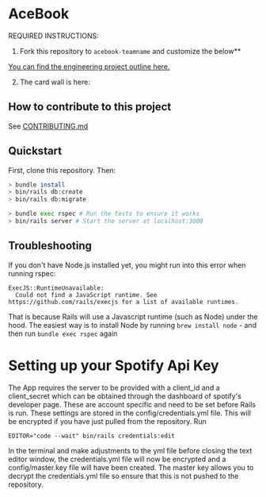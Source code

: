 # AceBook

REQUIRED INSTRUCTIONS:

1. Fork this repository to `acebook-teamname` and customize
   the below\*\*

[You can find the engineering project outline here.](https://github.com/makersacademy/course/tree/master/engineering_projects/rails)

2. The card wall is here: <please update>

## How to contribute to this project

See [CONTRIBUTING.md](CONTRIBUTING.md)

## Quickstart

First, clone this repository. Then:

```bash
> bundle install
> bin/rails db:create
> bin/rails db:migrate

> bundle exec rspec # Run the tests to ensure it works
> bin/rails server # Start the server at localhost:3000
```

## Troubleshooting

If you don't have Node.js installed yet, you might run into this error when running rspec:

```
ExecJS::RuntimeUnavailable:
  Could not find a JavaScript runtime. See https://github.com/rails/execjs for a list of available runtimes.
```

That is because Rails will use a Javascript runtime (such as Node) under the hood. The easiest way is to install Node by running `brew install node` -
and then run `bundle exec rspec` again

# Setting up your Spotify Api Key

The App requires the server to be provided with a client_id and a client_secret which can be obtained through the dashboard of spotify's developer page. These are account specific and need to be set before Rails is run. These settings are stored in the config/credentials.yml file. This will be encrypted if you have just pulled from the repository. Run

```
EDITOR="code --wait" bin/rails credentials:edit
```

In the terminal and make adjustments to the yml file before closing the text editor window, the credentials.yml file will now be encrypted and a config/master.key file will have been created. The master key allows you to decrypt the credentials.yml file so ensure that this is not pushed to the repository.
